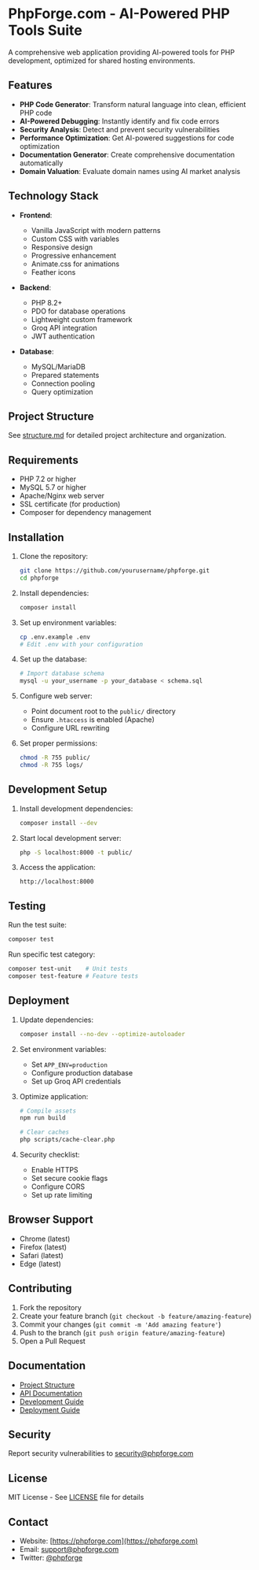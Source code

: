 # PhpForge.com - AI-Powered PHP Tools Suite

A comprehensive web application providing AI-powered tools for PHP development, optimized for shared hosting environments.

## Features

- **PHP Code Generator**: Transform natural language into clean, efficient PHP code
- **AI-Powered Debugging**: Instantly identify and fix code errors
- **Security Analysis**: Detect and prevent security vulnerabilities
- **Performance Optimization**: Get AI-powered suggestions for code optimization
- **Documentation Generator**: Create comprehensive documentation automatically
- **Domain Valuation**: Evaluate domain names using AI market analysis

## Technology Stack

- **Frontend**:

  - Vanilla JavaScript with modern patterns
  - Custom CSS with variables
  - Responsive design
  - Progressive enhancement
  - Animate.css for animations
  - Feather icons

- **Backend**:

  - PHP 8.2+
  - PDO for database operations
  - Lightweight custom framework
  - Groq API integration
  - JWT authentication

- **Database**:
  - MySQL/MariaDB
  - Prepared statements
  - Connection pooling
  - Query optimization

## Project Structure

See [structure.md](structure.md) for detailed project architecture and organization.

## Requirements

- PHP 7.2 or higher
- MySQL 5.7 or higher
- Apache/Nginx web server
- SSL certificate (for production)
- Composer for dependency management

## Installation

1. Clone the repository:

   ```bash
   git clone https://github.com/yourusername/phpforge.git
   cd phpforge
   ```

2. Install dependencies:

   ```bash
   composer install
   ```

3. Set up environment variables:

   ```bash
   cp .env.example .env
   # Edit .env with your configuration
   ```

4. Set up the database:

   ```bash
   # Import database schema
   mysql -u your_username -p your_database < schema.sql
   ```

5. Configure web server:

   - Point document root to the `public/` directory
   - Ensure `.htaccess` is enabled (Apache)
   - Configure URL rewriting

6. Set proper permissions:
   ```bash
   chmod -R 755 public/
   chmod -R 755 logs/
   ```

## Development Setup

1. Install development dependencies:

   ```bash
   composer install --dev
   ```

2. Start local development server:

   ```bash
   php -S localhost:8000 -t public/
   ```

3. Access the application:
   ```
   http://localhost:8000
   ```

## Testing

Run the test suite:

```bash
composer test
```

Run specific test category:

```bash
composer test-unit    # Unit tests
composer test-feature # Feature tests
```

## Deployment

1. Update dependencies:

   ```bash
   composer install --no-dev --optimize-autoloader
   ```

2. Set environment variables:

   - Set `APP_ENV=production`
   - Configure production database
   - Set up Groq API credentials

3. Optimize application:

   ```bash
   # Compile assets
   npm run build

   # Clear caches
   php scripts/cache-clear.php
   ```

4. Security checklist:
   - Enable HTTPS
   - Set secure cookie flags
   - Configure CORS
   - Set up rate limiting

## Browser Support

- Chrome (latest)
- Firefox (latest)
- Safari (latest)
- Edge (latest)

## Contributing

1. Fork the repository
2. Create your feature branch (`git checkout -b feature/amazing-feature`)
3. Commit your changes (`git commit -m 'Add amazing feature'`)
4. Push to the branch (`git push origin feature/amazing-feature`)
5. Open a Pull Request

## Documentation

- [Project Structure](structure.md)
- [API Documentation](docs/api.md)
- [Development Guide](docs/development.md)
- [Deployment Guide](docs/deployment.md)

## Security

Report security vulnerabilities to security@phpforge.com

## License

MIT License - See [LICENSE](LICENSE) file for details

## Contact

- Website: [https://phpforge.com](https://phpforge.com)
- Email: support@phpforge.com
- Twitter: [@phpforge](https://twitter.com/phpforge)
